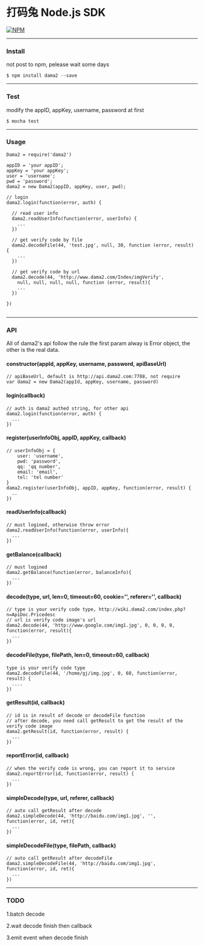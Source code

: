 # 打码兔 Node.js SDK
[![NPM](http://www.dama2.com/Public/images/logo.png)](http://www.dama2.com)

-----

### Install
not post to npm, pelease wait some days
```
$ npm install dama2 --save
```

-----

### Test
modify the appID, appKey, username, password at first
```
$ mocha test
```

-----

### Usage

```
Dama2 = require('dama2')
 
appID = 'your appID';
appKey = 'your appKey';
user = 'username';
pwd = 'password';
dama2 = new Dama2(appID, appKey, user, pwd);

// login
dama2.login(function(error, auth) {

  // read user info
  dama2.readUserInfo(function(error, userInfo) {
    ...
  })

  // get verify code by file
  dama2.decodeFile(44, 'test.jpg', null, 30, function (error, result) {
    ...
  })

  // get verify code by url
  dama2.decode(44, 'http://www.dama2.com/Index/imgVerify',
    null, null, null, null, function (error, result){
    ...
  })

})
      
```

-----

### API
All of dama2's api follow the rule
the first param alway is Error object, the other is the real data.

#### constructor(appId, appKey, username, password, apiBaseUrl)
```
// apiBaseUrl, default is http://api.dama2.com:7788, not require
var dama2 = new Dama2(appId, appKey, username, password)
```

#### login(callback)
```
// auth is dama2 authed string, for other api
dama2.login(function(error, auth) {
  ...
})
```

#### register(userInfoObj, appID, appKey, callback)
```
// userInfoObj = {
    user: 'username',
    pwd: 'password',
    qq: 'qq number',
    email: 'email',
    tel: 'tel number'
}
dama2.register(userInfoObj, appID, appKey, function(error, result) {
  ..
})
```

#### readUserInfo(callback)
```
// must logined, otherwise throw error
dama2.readUserInfo(function(error, userInfo){
  ...
})
```

#### getBalance(callback)
```
// must logined
dama2.getBalance(function(error, balanceInfo){
  ...
})
```

#### decode(type, url, len=0, timeout=60, cookie='', referer='', callback)
```
// type is your verify code type, http://wiki.dama2.com/index.php?n=ApiDoc.Pricedesc
// url is verify code image's url
dama2.decode(44, 'http://www.google.com/img1.jpg', 0, 0, 0, 0, function(error, result){
  ...
})
```

#### decodeFile(type, filePath, len=0, timeout=60, callback)
```
type is your verify code type
dama2.decodeFile(44, '/home/gj/img.jpg', 0, 60, function(error, result) {
  ....
})
```

#### getResult(id, callback)
```
// id is in result of decode or decodeFile function
// after decode, you need call getResult to get the result of the verify code image
dama2.getResult(id, function(error, result) {
  ...
})
```

#### reportError(id, callback)
```
// when the verify code is wrong, you can report it to service
dama2.reportError(id, function(error, result) {
  ...
})
```

#### simpleDecode(type, url, referer, callback)
```
// auto call getResult after decode
dama2.simpleDecode(44, 'http://baidu.com/img1.jpg', '', function(error, id, ret){
  ...
})
```

#### simpleDecodeFile(type, filePath, callback)
```
// auto call getResult after decodeFile
dama2.simpleDecodeFile(44, 'http://baidu.com/img1.jpg', function(error, id, ret){
  ...
})
```

-----

### TODO
1.batch decode

2.wait decode finish then callback

3.emit event when decode finish
